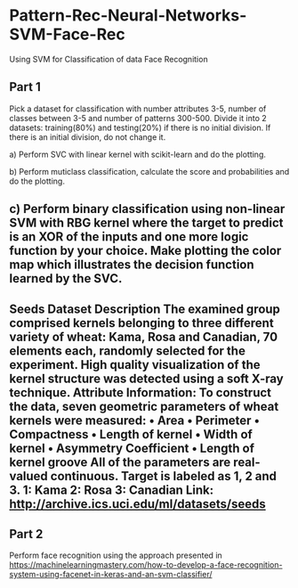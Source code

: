 # Pattern-Rec-Neural-Networks-SVM-Face-Rec
Using SVM for Classification of data Face Recognition

Part 1
------
Pick a dataset for classification with number attributes 3-5, number of classes between 3-5
and number of patterns 300-500. Divide it into 2 datasets: training(80%) and testing(20%) if
there is no initial division. If there is an initial division, do not change it.

a) Perform SVC with linear kernel with scikit-learn and do the plotting.

b) Perform muticlass classification, calculate the score and probabilities and do the plotting.

c) Perform binary classification using non-linear SVM with RBG kernel where the target to predict
is an XOR of the inputs and one more logic function by your choice. Make plotting the color map
which illustrates the decision function learned by the SVC.
 -----------------------------------------
Seeds Dataset Description
The examined group comprised kernels belonging to three different variety of wheat: Kama, Rosa and Canadian, 70 elements each, randomly selected for the experiment. High quality visualization of the kernel structure was detected using a soft X-ray technique.
Attribute Information:
To construct the data, seven geometric parameters of wheat kernels were measured:
• Area
• Perimeter
• Compactness
• Length of kernel
• Width of kernel
• Asymmetry Coefficient
• Length of kernel groove
All of the parameters are real-valued continuous.
Target is labeled as 1, 2 and 3.
1: Kama 2: Rosa 3: Canadian
Link: http://archive.ics.uci.edu/ml/datasets/seeds
 -----------------------------------------
Part 2
------
Perform face recognition using the approach presented in https://machinelearningmastery.com/how-to-develop-a-face-recognition-system-using-facenet-in-keras-and-an-svm-classifier/
